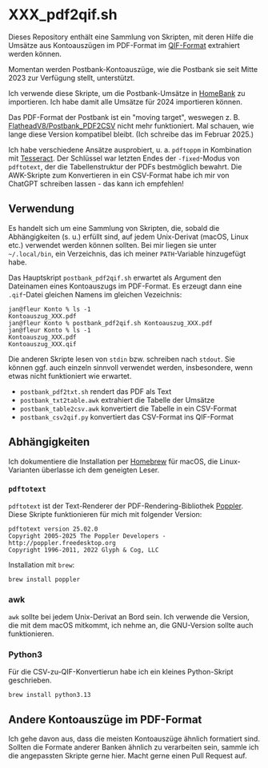 # XXX_pdf2qif.sh

Dieses Repository enthält eine Sammlung von Skripten, mit deren Hilfe die Umsätze aus Kontoauszügen im PDF-Format im [QIF-Format](https://en.wikipedia.org/wiki/Quicken_Interchange_Format) extrahiert werden können.

Momentan werden Postbank-Kontoauszüge, wie die Postbank sie seit Mitte 2023 zur Verfügung stellt, unterstützt.

Ich verwende diese Skripte, um die Postbank-Umsätze in [HomeBank](https://www.gethomebank.org) zu importieren.
Ich habe damit alle Umsätze für 2024 importieren können.

Das PDF-Format der Postbank ist ein "moving target", weswegen z. B. [FlatheadV8/Postbank_PDF2CSV](https://github.com/FlatheadV8/Postbank_PDF2CSV) nicht mehr funktioniert.
Mal schauen, wie lange diese Version kompatibel bleibt.
(Ich schreibe das im Februar 2025.)

Ich habe verschiedene Ansätze ausprobiert, u. a. `pdftoppm` in Kombination mit [Tesseract](https://github.com/tesseract-ocr/tesseract).
Der Schlüssel war letzten Endes der `-fixed`-Modus von `pdftotext`, der die Tabellenstruktur der PDFs bestmöglich bewahrt.
Die AWK-Skripte zum Konvertieren in ein CSV-Format habe ich mir von ChatGPT schreiben lassen - das kann ich empfehlen!

## Verwendung

Es handelt sich um eine Sammlung von Skripten, die, sobald die Abhängigkeiten (s. u.) erfüllt sind, auf jedem Unix-Derivat (macOS, Linux etc.) verwendet werden können sollten.
Bei mir liegen sie unter `~/.local/bin`, ein Verzeichnis, das ich meiner `PATH`-Variable hinzugefügt habe.

Das Hauptskript `postbank_pdf2qif.sh` erwartet als Argument den Dateinamen eines Kontoauszugs im PDF-Format.
Es erzeugt dann eine `.qif`-Datei gleichen Namens im gleichen Vezeichnis:

```
jan@fleur Konto % ls -1
Kontoauszug_XXX.pdf
jan@fleur Konto % postbank_pdf2qif.sh Kontoauszug_XXX.pdf
jan@fleur Konto % ls -1
Kontoauszug_XXX.pdf
Kontoauszug_XXX.qif
```

Die anderen Skripte lesen von `stdin` bzw. schreiben nach `stdout`.
Sie können ggf. auch einzeln sinnvoll verwendet werden, insbesondere, wenn etwas nicht funktioniert wie erwartet.

- `postbank_pdf2txt.sh` rendert das PDF als Text
- `postbank_txt2table.awk` extrahiert die Tabelle der Umsätze
- `postbank_table2csv.awk` konvertiert die Tabelle in ein CSV-Format
- `postbank_csv2qif.py` konvertiert das CSV-Format ins QIF-Format

## Abhängigkeiten

Ich dokumentiere die Installation per [Homebrew](https://brew.sh/) für macOS, die Linux-Varianten überlasse ich dem geneigten Leser.

### `pdftotext`

`pdftotext` ist der Text-Renderer der PDF-Rendering-Bibliothek [Poppler](https://poppler.freedesktop.org/).
Diese Skripte funktionieren für mich mit folgender Version:

```
pdftotext version 25.02.0
Copyright 2005-2025 The Poppler Developers - http://poppler.freedesktop.org
Copyright 1996-2011, 2022 Glyph & Cog, LLC
```

Installation mit `brew`:

```
brew install poppler
```

### awk

`awk` sollte bei jedem Unix-Derivat an Bord sein.
Ich verwende die Version, die mit dem macOS mitkommt, ich nehme an, die GNU-Version sollte auch funktionieren.

### Python3

Für die CSV-zu-QIF-Konvertierun habe ich ein kleines Python-Skript geschrieben.

```
brew install python3.13
````

## Andere Kontoauszüge im PDF-Format

Ich gehe davon aus, dass die meisten Kontoauszüge ähnlich formatiert sind.
Sollten die Formate anderer Banken ähnlich zu verarbeiten sein, sammle ich die angepassten Skripte gerne hier.
Macht gerne einen Pull Request auf.
